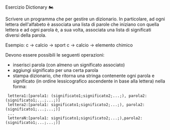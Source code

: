 Esercizio Dictionary 🏍

Scrivere un programma che per gestire un dizionario. In particolare, ad ogni lettera
dell'alfabeto è associata una lista di parole che iniziano con quella lettera e ad
ogni parola è, a sua volta, associata una lista di significati diversi della parola.

Esempio:
c -> calcio -> sport
c -> calcio -> elemento chimico

Devono essere possibili le seguenti operazioni:
- inserisci parola (con almeno un significato associato)
- aggiungi significato per una certa parola
- stampa dizionario, che ritorna una stringa contenente ogni parola e significato
(in ordine lessicografico ascendente in base alla lettera) nella forma:

```
 lettera1:[parola1: (significato1;significato2;...;), parola2: (significato1;...;...;)]
 lettera2:[parola1: significato1;significato2;...;), parola2: (significato1;...;...;)]
 ...
 letteraN:[parola1: significato1;significato2;...;),parola2: (significato1;...;...;)]
```  